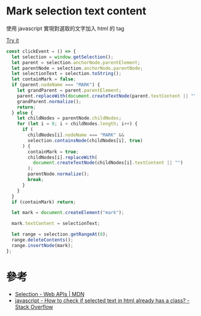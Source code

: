 # Mark selection text content

使用 javascript 實現對選取的文字加入 html 的 tag

[Try it](https://jsfiddle.net/gr1a6bhw/)

```javascript
const clickEvent = () => {
  let selection = window.getSelection();
  let parent = selection.anchorNode.parentElement;
  let parentNode = selection.anchorNode.parentNode;
  let selectionText = selection.toString();
  let containMark = false;
  if (parent.nodeName === "MARK") {
    let grandParent = parent.parentElement;
    parent.replaceWith(document.createTextNode(parent.textContent || ""));
    grandParent.normalize();
    return;
  } else {
    let childNodes = parentNode.childNodes;
    for (let i = 0; i < childNodes.length; i++) {
      if (
        childNodes[i].nodeName === "MARK" &&
        selection.containsNode(childNodes[i], true)
      ) {
        containMark = true;
        childNodes[i].replaceWith(
          document.createTextNode(childNodes[i].textContent || "")
        );
        parentNode.normalize();
        break;
      }
    }
  }
  if (containMark) return;

  let mark = document.createElement("mark");

  mark.textContent = selectionText;

  let range = selection.getRangeAt(0);
  range.deleteContents();
  range.insertNode(mark);
};
```

# 參考

- [Selection - Web APIs | MDN](https://developer.mozilla.org/en-US/docs/Web/API/Selection)
- [javascript - How to check if selected text in html already has a class? - Stack Overflow](https://stackoverflow.com/questions/45909416/how-to-check-if-selected-text-in-html-already-has-a-class)
